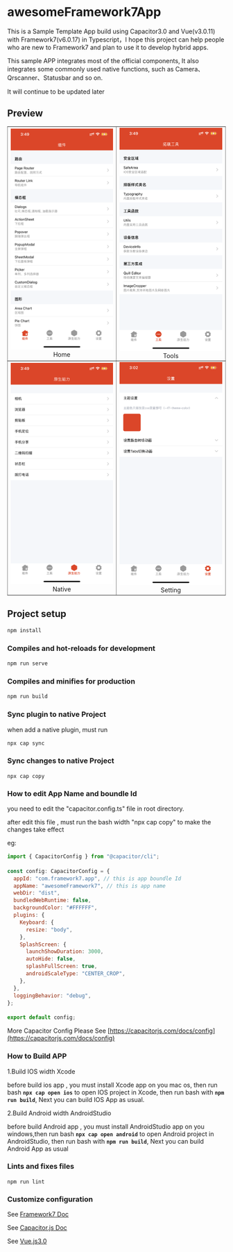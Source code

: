 # awesomeFramework7App
This is a Sample Template App build using Capacitor3.0 and Vue(v3.0.11) with Framework7(v6.0.17) in Typescript，I hope this project can help people who are new to Framework7 and plan to use it to develop hybrid apps.

This sample APP integrates most of the official components, It also integrates some commonly used native functions, such as Camera、Qrscanner、Statusbar and so on.

It will continue to be updated later

## Preview
<table border frame=void collapse="collapse">
  <tr>
    <td align="center">
    <img src="./preview/home.png" width="375" />
    <div>Home</div>
    </td>
    <td align="center">
    <img src="./preview/tools.png" width="375" />
    <div>Tools</div>
    </td>
  </tr>
  <tr>
    <td align="center">
    <img src="./preview/native.png" width="375" />
    <div>Native</div>
    </td>
    <td align="center">
    <img src="./preview/setting.png" width="375" />
    <div>Setting</div>
    </td>
  </tr>
</table>


## Project setup
```bash
npm install
```

### Compiles and hot-reloads for development
```bash
npm run serve
```

### Compiles and minifies for production
```bash
npm run build
```
### Sync plugin to native Project
when add a native plugin, must run 
```bash
npx cap sync
```
### Sync changes to native Project
```
npx cap copy
```
### How to edit App Name and boundle Id
you need to edit the "capacitor.config.ts" file in root directory.

after edit this file , must run the bash width "npx cap copy" to make the changes take effect

eg:
```js
import { CapacitorConfig } from "@capacitor/cli";

const config: CapacitorConfig = {
  appId: "com.framework7.app", // this is app boundle Id
  appName: "awesomeFramework7", // this is app name
  webDir: "dist",
  bundledWebRuntime: false,
  backgroundColor: "#FFFFFF",
  plugins: {
    Keyboard: {
      resize: "body",
    },
    SplashScreen: {
      launchShowDuration: 3000,
      autoHide: false,
      splashFullScreen: true,
      androidScaleType: "CENTER_CROP",
    },
  },
  loggingBehavior: "debug",
};

export default config;
```
More Capacitor Config Please See [https://capacitorjs.com/docs/config](https://capacitorjs.com/docs/config)

### How to Build APP
1.Build IOS width Xcode

before build ios app , you must install Xcode app on you mac os, then run bash **```npx cap open ios```** to open IOS project in Xcode, then run bash with **```npm run build```**, Next you can build IOS App as usual.

2.Build Android width AndroidStudio

before build Android app , you must install AndroidStudio app on you windows,then run bash **```npx cap open android```** to open Android project in AndroidStudio, then run bash with **```npm run build```**, Next you can build Android App as usual
### Lints and fixes files
```
npm run lint
```

### Customize configuration
See [Framework7 Doc](https://framework7.io/)

See [Capacitor.js Doc](https://capacitorjs.com/docs)

See [Vue.js3.0](https://v3.cn.vuejs.org/guide/introduction.html)

